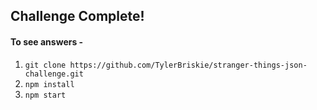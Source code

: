 ## Challenge Complete!

#### To see answers -

1) ```git clone https://github.com/TylerBriskie/stranger-things-json-challenge.git```
2) ```npm install```
3) ```npm start```

